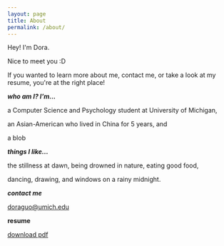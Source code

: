 ```yaml
---
layout: page
title: About
permalink: /about/
---
```

Hey! I'm Dora.

Nice to meet you :D

If you wanted to learn more about me, contact me, or take a look at my resume, you're at the right place!


***who am I? I'm...***

a Computer Science and Psychology student at University of Michigan,

an Asian-American who lived in China for 5 years, and

a blob


***things I like...***

the stillness at dawn, being drowned in nature, eating good food,

dancing, drawing, and windows on a rainy midnight.


***contact me***

doraguo@umich.edu


**resume**

[download pdf](/assets/Resume_12_2020.pdf)
